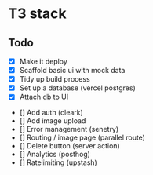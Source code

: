 # T3 stack 

## Todo

- [x] Make it deploy
- [x] Scaffold basic ui with mock data
- [x] Tidy up build process
- [x] Set up a database (vercel postgres)
- [x] Attach db to UI
- [] Add auth (cleark)
- [] Add image upload
- [] Error management (senetry)
- [] Routing / image page (parallel route)
- [] Delete button (server action)
- [] Analytics (posthog)
- [] Ratelimiting (upstash)
